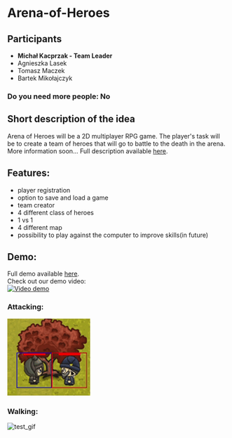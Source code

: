 # Arena-of-Heroes
## Participants 
 - **Michał Kacprzak - Team Leader**
 - Agnieszka Lasek
 - Tomasz Maczek
 - Bartek Mikołajczyk
### Do you need more people: No
## Short description of the idea
Arena of Heroes will be a 2D multiplayer RPG game. The player's task will be to create a team of heroes that will go to battle to the death in the arena. More information soon...
Full description available [here](project_description.odt).
## Features:
- player registration
- option to save and load a game
- team creator
- 4 different class of heroes
- 1 vs 1 
- 4 different map
- possibility to play against the computer to improve skills(in future)
## Demo:
Full demo available [here](demo/demo.mp4).</br>
Check out our demo video: </br>
[![Video demo](https://img.youtube.com/vi/V_6LN6bUNa0/0.jpg)](https://www.youtube.com/watch?v=V_6LN6bUNa0)
### Attacking:
 ![here](demo/attack.gif)
### Walking:
![test_gif](demo/move.gif)
